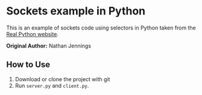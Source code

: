 # Sockets example in Python

This is an example of sockets code using selectors in Python taken from the [Real Python website](https://realpython.com/python-sockets/).

**Original Author:** Nathan Jennings 

## How to Use

1. Download or clone the project with git
2. Run `server.py` and `client.py`.
